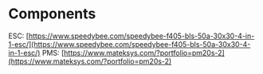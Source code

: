 # Components

ESC: [https://www.speedybee.com/speedybee-f405-bls-50a-30x30-4-in-1-esc/](https://www.speedybee.com/speedybee-f405-bls-50a-30x30-4-in-1-esc/)
PMS: [https://www.mateksys.com/?portfolio=pm20s-2](https://www.mateksys.com/?portfolio=pm20s-2)
